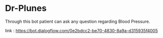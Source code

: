 # Dr-Plunes
Through this bot patient can ask any question regarding Blood Pressure.

link : https://bot.dialogflow.com/0e2bdcc2-be70-4830-8a9a-d315935f4005
